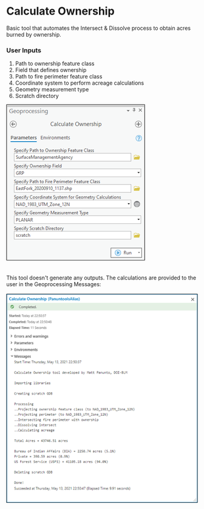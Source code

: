 # Calculate Ownership

Basic tool that automates the Intersect & Dissolve process to obtain acres burned by ownership.

### User Inputs

1. Path to ownership feature class
2. Field that defines ownership
3. Path to fire perimeter feature class
4. Coordinate system to perform acreage calculations
5. Geometry measurement type
6. Scratch directory

![screenshot_CalculateOwnership_1.png](/docs/screenshot_CalculateOwnership_1.png?raw=true)
\
\
\
This tool doesn't generate any outputs. The calculations are provided to the user in the Geoprocessing Messages:
\
\
![screenshot_CalculateOwnership_2.png](/docs/screenshot_CalculateOwnership_2.png?raw=true)
